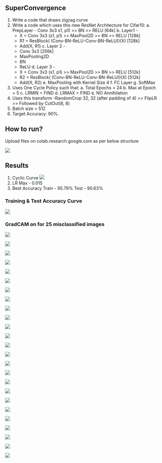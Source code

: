 ## SuperConvergence

1. Write a code that draws zigzag curve
2. Write a code which uses this new ResNet Architecture for Cifar10:
  a. PrepLayer - Conv 3x3 s1, p1) >> BN >> RELU [64k]
  b. Layer1 -
    - X = Conv 3x3 (s1, p1) >> MaxPool2D >> BN >> RELU [128k]
    - R1 = ResBlock( (Conv-BN-ReLU-Conv-BN-ReLU))(X) [128k] 
    - Add(X, R1)
  c. Layer 2 -
    - Conv 3x3 [256k]
    - MaxPooling2D
    - BN
    - ReLU
  d. Layer 3 -
    - X = Conv 3x3 (s1, p1) >> MaxPool2D >> BN >> RELU [512k]
    - R2 = ResBlock( (Conv-BN-ReLU-Conv-BN-ReLU))(X) [512k]
    - Add(X, R2)
  e. MaxPooling with Kernel Size 4
  f. FC Layer 
  g. SoftMax
3. Uses One Cycle Policy such that:
  a. Total Epochs = 24
  b. Max at Epoch = 5
  c. LRMIN = FIND
  d. LRMAX = FIND
  e. NO Annihilation
4. Uses this transform -RandomCrop 32, 32 (after padding of 4) >> FlipLR >> Followed by CutOut(8, 8)
5. Batch size = 512
6. Target Accuracy: 90%. 

## How to run?

Upload files on colab.research.google.com as per below structure

![](https://github.com/anuragal/deep-learning/blob/master/S10/images/directory.png)

## Results
1. Cyclic Curve
    ![](https://github.com/anuragal/deep-learning/blob/master/S11/images/cyclic_curve.png)
2. LR Max - 0.015
3. Best Accuracy
   Train - 95.79%
   Test - 90.63%

### Training & Test Accuracy Curve
![](https://github.com/anuragal/deep-learning/blob/master/S10/images/val_traintestaccuracy_change.png)

### GradCAM on for 25 misclassified images

![](https://github.com/anuragal/deep-learning/blob/master/S10/images/gradcam1.png)

![](https://github.com/anuragal/deep-learning/blob/master/S10/images/gradcam2.png)

![](https://github.com/anuragal/deep-learning/blob/master/S10/images/gradcam3.png)

![](https://github.com/anuragal/deep-learning/blob/master/S10/images/gradcam4.png)

![](https://github.com/anuragal/deep-learning/blob/master/S10/images/gradcam5.png)

![](https://github.com/anuragal/deep-learning/blob/master/S10/images/gradcam6.png)

![](https://github.com/anuragal/deep-learning/blob/master/S10/images/gradcam7.png)

![](https://github.com/anuragal/deep-learning/blob/master/S10/images/gradcam8.png)

![](https://github.com/anuragal/deep-learning/blob/master/S10/images/gradcam9.png)

![](https://github.com/anuragal/deep-learning/blob/master/S10/images/gradcam10.png)

![](https://github.com/anuragal/deep-learning/blob/master/S10/images/gradcam11.png)

![](https://github.com/anuragal/deep-learning/blob/master/S10/images/gradcam12.png)

![](https://github.com/anuragal/deep-learning/blob/master/S10/images/gradcam13.png)

![](https://github.com/anuragal/deep-learning/blob/master/S10/images/gradcam14.png)

![](https://github.com/anuragal/deep-learning/blob/master/S10/images/gradcam15.png)

![](https://github.com/anuragal/deep-learning/blob/master/S10/images/gradcam16.png)

![](https://github.com/anuragal/deep-learning/blob/master/S10/images/gradcam17.png)

![](https://github.com/anuragal/deep-learning/blob/master/S10/images/gradcam18.png)

![](https://github.com/anuragal/deep-learning/blob/master/S10/images/gradcam19.png)

![](https://github.com/anuragal/deep-learning/blob/master/S10/images/gradcam20.png)

![](https://github.com/anuragal/deep-learning/blob/master/S10/images/gradcam21.png)

![](https://github.com/anuragal/deep-learning/blob/master/S10/images/gradcam22.png)

![](https://github.com/anuragal/deep-learning/blob/master/S10/images/gradcam23.png)

![](https://github.com/anuragal/deep-learning/blob/master/S10/images/gradcam24.png)

![](https://github.com/anuragal/deep-learning/blob/master/S10/images/gradcam25.png)

